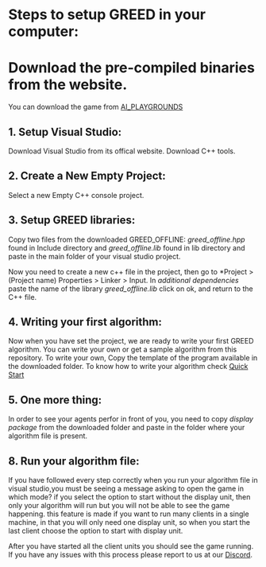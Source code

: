 # Steps to setup GREED in your computer:
# Download the pre-compiled binaries from the website.

You can download the game from [AI_PLAYGROUNDS](https://aiplaygrounds.in)
## 1. Setup Visual Studio:
Download Visual Studio from its offical website. Download C++ tools.

## 2. Create a New Empty Project:
Select a new Empty C++ console project.

## 3. Setup GREED libraries:
Copy two files from the downloaded GREED_OFFLINE: *greed_offline.hpp* found in Include directory and *greed_offline.lib* found in lib directory and paste in the main folder of your visual studio project.

Now you need to create a new c++ file in the project, then go to *Project > (Project name) Properties > Linker > Input.
In *additional dependencies* paste the name of the library *greed_offline.lib* click on ok, and return to the C++ file.

## 4. Writing your first algorithm:
Now when you have set the project, we are ready to write your first GREED algorithm. You can write your own or get a sample algorithm from this repository.
To write your own, Copy the template of the program available in the downloaded folder. To know how to write your algorithm check [Quick Start](quick_start.md)

## 5. One more thing:
In order to see your agents perfor in front of you, you need to copy *display package* from the downloaded folder and paste in the folder where your algorithm file is present.



## 8. Run your algorithm file:
If you have followed every step correctly when you run your algorithm file in visual studio,you must be seeing a message asking to open the game in which mode?
if you select the option to start without the display unit, then only your algorithm will run but you will not be able to see the game happening. this feature is made if you want to 
run many clients in a single machine, in that you will only need one display unit, so when you start the last client choose the option to start with display unit.

After you have started all the client units you should see the game running.
If you have any issues with this process please report to us at our [Discord](https://discord.gg/2CBeaMAAay).

